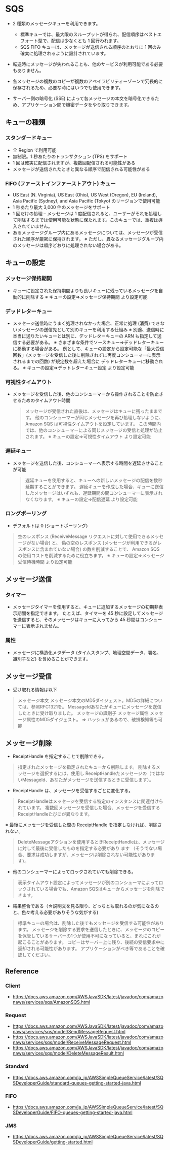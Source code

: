 # SQS
* 2 種類のメッセージキューを利用できます。
  - 標準キューでは、最大限のスループットが得られ、配信順序はベストエフォート型で、配信は少なくとも 1 回行われます。
  - SQS FIFO キューは、メッセージが送信される順序のとおりに 1 回のみ確実に処理されるように設計されています。

* 転送時にメッセージが失われることも、他のサービスが利用可能である必要もありません。

* 各メッセージの複数のコピーが複数のアベイラビリティーゾーンで冗長的に保存されるため、必要な時にはいつでも使用できます。

* サーバー側の暗号化 (SSE) によって各メッセージの本文を暗号化できるため、アプリケーション間で機密データをやり取りできます。

## キューの種類
### スタンダードキュー
* 全 Region で利用可能
* 無制限。1 秒あたりのトランザクション (TPS) をサポート
* 1 回は確実に配信されますが、複数回配信される可能性がある
* メッセージが送信されたときと異なる順序で配信される可能性がある

### FIFO (ファーストインファーストアウト) キュー
* US East (N. Virginia), US East (Ohio), US West (Oregon), EU (Ireland), Asia Pacific (Sydney), and Asia Pacific (Tokyo) のリージョンで使用可能
* 1 秒あたり最大 3,000 件のメッセージをサポート
* 1 回だけの処理 – メッセージは 1 度配信されると、ユーザーがそれを処理して削除するまでは使用可能な状態に保たれます。このキューでは、重複は導入されていません。
* あるメッセージグループ内にあるメッセージについては、メッセージが受信された順序が厳密に保持されます。
  ※ ただし、異なるメッセージグループ内のメッセージは順序どおりに処理されない場合がある。

## キューの設定
### メッセージ保持期間
* キューに設定された保持期間よりも長いキューに残っているメッセージを自動的に削除する
  ※ キューの設定⇒メッセージ保持期間 より設定可能

### デッドレターキュー
* メッセージ送信時にうまく処理されなかった場合、正常に処理 (消費) できないメッセージの送信先として別のキューを利用する仕組み
  ※ 別途、送信時に本当に送りたいキューとは別に、デッドレターキューの ARN も指定して送信する必要がある。
  ※ さまざまな条件でソースキュー⇒デッドレターキューに移動する場合がある。
     例として、キューの設定から設定可能な「最大受信回数」(メッセージを受信した後に削除されずに再度コンシューマーに表示されるまでの回数) が規定数を超えた場合に
     デッドレターキューに移動される。
  ※ キューの設定⇒デットレターキュー設定 より設定可能

### 可視性タイムアウト
* メッセージを受信した後、他のコンシューマーから操作されることを防止させるためのタイムアウト時間
  > メッセージが受信された直後は、メッセージはキューに残ったままです。
  > 他のコンシューマーが同じメッセージを再び処理しないように、Amazon SQS は可視性タイムアウトを設定しています。
  > この時間内では、他のコンシューマーによる同じメッセージの受信と処理が防止されます。
  ※ キューの設定⇒可視性タイムアウト より設定可能

### 遅延キュー
* メッセージを送信した後、コンシューマーへ表示する時間を遅延させることが可能
  > 遅延キューを使用すると、キューへの新しいメッセージの配信を数秒延期することができます。
  > 遅延キューを作成した場合、キューに送信したメッセージはいずれも、遅延期間の間コンシューマーに表示されなくなります。
  ※ キューの設定⇒配信遅延 より設定可能

### ロングポーリング
* デフォルトは 0 (ショートポーリング)
> 空のレスポンス (ReceiveMessage リクエストに対して使用できるメッセージがない場合) と、
> 偽の空のレスポンス (メッセージが利用できるがレスポンスに含まれていない場合) の数を削減することで、
> Amazon SQS の使用コストを削減するために役立ちます。
  ※ キューの設定⇒メッセージ受信待機時間 より設定可能

## メッセージ送信
### タイマー
* メッセージタイマーを使用すると、キューに追加するメッセージの初期非表示期間を指定できます。
  たとえば、タイマーを 45 秒に設定してメッセージを送信すると、そのメッセージはキューに入ってから 45 秒間はコンシューマーに表示されません。

### 属性
* メッセージに構造化メタデータ (タイムスタンプ、地理空間データ、署名、識別子など) を含めることができます。 

## メッセージ受信
* 受け取れる情報は以下
> メッセージ本文
> メッセージ本文のMD5ダイジェスト。MD5の詳細については、参照RFC1321を。
> MessageIdあなたがキューにメッセージを送信したときに受け取りました。
> メッセージの識別子
> メッセージ属性
> メッセージ属性のMD5ダイジェスト。
⇒ ハッシュがあるので、破損検知等も可能

## メッセージ削除
* ReceiptHandle を指定することで削除できる。
> 指定されたメッセージを指定されたキューから削除します。
> 削除するメッセージを選択するには、使用し ReceiptHandleたメッセージの（ではないMessageId、あなたがメッセージを送信するときに受信します）。

* ReceiptHandle は、メッセージを受信するごとに変化する。
> ReceiptHandleはメッセージを受信する特定のインスタンスに関連付けられています。
> 複数回メッセージを受信した場合、メッセージを受信するReceiptHandleたびにが異なります。

※ 最後にメッセージを受信した際の ReceiptHandle を指定しなければ、削除されない。
> DeleteMessageアクションを使用するときReceiptHandleは、メッセージに対して最後に受信したものを指定する必要があり ます
>（そうでない場合、要求は成功しますが、メッセージは削除されない可能性があります）。

* 他のコンシューマーによってロックされていても削除できる。
> 表示タイムアウト設定によってメッセージが別のコンシューマによってロックされている場合でも、Amazon SQSはキューからメッセージを削除できます。

* 結果整合である（☆説明文を見る限り、どっちとも取れるのが気になるのと、色々考える必要がありそうな気がする)
> 標準キューの場合は、削除した後でもメッセージを受信する可能性があります。
> メッセージを削除する要求を送信したときに、メッセージのコピーを保管しているサーバーの1つが使用不可になっていると、まれにこれが起こることがあります。
> コピーはサーバー上に残り、後続の受信要求中に返却される可能性があります。
> アプリケーションがべき等であることを確認してください。

## Reference
### Client
* https://docs.aws.amazon.com/AWSJavaSDK/latest/javadoc/com/amazonaws/services/sqs/AmazonSQS.html

### Request
* https://docs.aws.amazon.com/AWSJavaSDK/latest/javadoc/com/amazonaws/services/sqs/model/SendMessageRequest.html
* https://docs.aws.amazon.com/AWSJavaSDK/latest/javadoc/com/amazonaws/services/sqs/model/ReceiveMessageRequest.html
* https://docs.aws.amazon.com/AWSJavaSDK/latest/javadoc/com/amazonaws/services/sqs/model/DeleteMessageResult.html

### Standard
* https://docs.aws.amazon.com/ja_jp/AWSSimpleQueueService/latest/SQSDeveloperGuide/standard-queues-getting-started-java.html

### FIFO
* https://docs.aws.amazon.com/ja_jp/AWSSimpleQueueService/latest/SQSDeveloperGuide/FIFO-queues-getting-started-java.html

### JMS
* https://docs.aws.amazon.com/ja_jp/AWSSimpleQueueService/latest/SQSDeveloperGuide/getting-started.html
